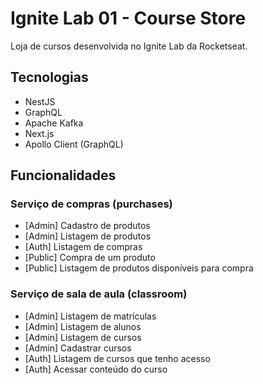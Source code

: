 # Ignite Lab 01 - Course Store

Loja de cursos desenvolvida no Ignite Lab  da Rocketseat.

## Tecnologias

- NestJS
- GraphQL
- Apache Kafka
- Next.js
- Apollo Client (GraphQL)

## Funcionalidades

### Serviço de compras (purchases)

- [Admin] Cadastro de produtos
- [Admin] Listagem de produtos
- [Auth] Listagem de compras
- [Public] Compra de um produto
- [Public] Listagem de produtos disponíveis para compra

### Serviço de sala de aula (classroom)

- [Admin] Listagem de matrículas
- [Admin] Listagem de alunos
- [Admin] Listagem de cursos
- [Admin] Cadastrar cursos
- [Auth] Listagem de cursos que tenho acesso
- [Auth] Acessar conteúdo do curso
